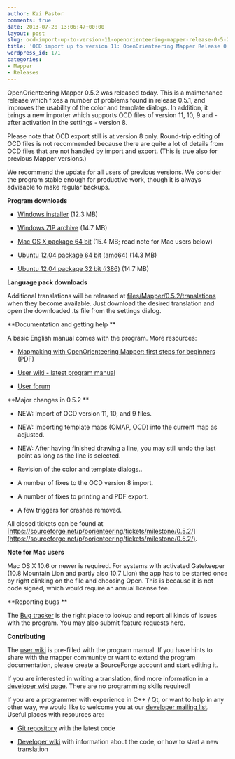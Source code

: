 ```yaml
---
author: Kai Pastor
comments: true
date: 2013-07-28 13:06:47+00:00
layout: post
slug: ocd-import-up-to-version-11-openorienteering-mapper-release-0-5-2
title: 'OCD import up to version 11: OpenOrienteering Mapper Release 0.5.2 '
wordpress_id: 171
categories:
- Mapper
- Releases
---
```


OpenOrienteering Mapper 0.5.2 was released today. This is a maintenance release which fixes a number of problems found in release 0.5.1, and improves the usability of the color and template dialogs. In addition, it brings a new importer which supports OCD files of version 11, 10, 9 and - after activation in the settings - version 8.

Please note that OCD export still is at version 8 only. Round-trip editing of OCD files is not recommended because there are quite a lot of details from OCD files that are not handled by import and export. (This is true also for previous Mapper versions.)

We recommend the update for all users of previous versions. We consider the program stable enough for productive work, though it is always advisable to make regular backups.

**Program downloads**



	
  * [Windows installer](http://sourceforge.net/projects/oorienteering/files/Mapper/0.5.2/openorienteering-mapper_0.5.2-Windows-x86.exe/download) (12.3 MB)

	
  * [Windows ZIP archive](http://sourceforge.net/projects/oorienteering/files/Mapper/0.5.2/openorienteering-mapper_0.5.2-Windows-x86.zip/download) (14.7 MB)

	
  * [Mac OS X package 64 bit](http://sourceforge.net/projects/oorienteering/files/Mapper/0.5.2/openorienteering-mapper_0.5.2-Darwin-x64.dmg/download) (15.4 MB; read note for Mac users below)

	
  * [Ubuntu 12.04 package 64 bit (amd64)](http://sourceforge.net/projects/oorienteering/files/Mapper/0.5.2/openorienteering-mapper_0.5.2-precise_amd64.deb/download) (14.3 MB)

	
  * [Ubuntu 12.04 package 32 bit (i386)](http://sourceforge.net/projects/oorienteering/files/Mapper/0.5.2/openorienteering-mapper_0.5.2-precise_i386.deb/download) (14.7 MB)


**Language pack downloads**

Additional translations will be released at [files/Mapper/0.5.2/translations](https://sourceforge.net/projects/oorienteering/files/Mapper/0.5.2/translations/) when they become available. Just download the desired translation and open the downloaded .ts file from the settings dialog.

**Documentation and getting help
**

A basic English manual comes with the program. More resources:



	
  * [Mapmaking with OpenOrienteering Mapper: first steps for beginners](/assets/2013/Mapmaking-first-steps.pdf) (PDF)

	
  * [User wiki - latest program manual](https://sourceforge.net/p/oorienteering/wiki/Home/)

	
  * [User forum](https://sourceforge.net/p/oorienteering/discussion/mapper/)


**Major changes in 0.5.2
**



	
  * NEW: Import of OCD version 11, 10, and 9 files.

	
  * NEW: Importing template maps (OMAP, OCD) into the current map as adjusted.

	
  * NEW: After having finished drawing a line, you may still undo the last point as long as the line is selected.

	
  * Revision of the color and template dialogs..

	
  * A number of fixes to the OCD version 8 import.

	
  * A number of fixes to printing and PDF export.

	
  * A few triggers for crashes removed.


All closed tickets can be found at [https://sourceforge.net/p/oorienteering/tickets/milestone/0.5.2/](https://sourceforge.net/p/oorienteering/tickets/milestone/0.5.2/).

**Note for Mac users**

Mac OS X 10.6 or newer is required.
For systems with activated Gatekeeper (10.8 Mountain Lion and partly also 10.7 Lion) the app has to be started once by right clinking on the file and choosing Open. This is because it is not code signed, which would require an annual license fee.

**Reporting bugs
**

The [Bug tracker](https://sourceforge.net/p/oorienteering/tickets/) is the right place to lookup and report all kinds of issues with the program. You may also submit feature requests here.

**Contributing**

The [user wiki](https://sourceforge.net/p/oorienteering/wiki/Home/) is pre-filled with the program manual. If you have hints to share with the mapper community or want to extend the program documentation, please create a SourceForge account and start editing it.

If you are interested in writing a translation, find more information in a [developer wiki page](http://sourceforge.net/apps/mediawiki/oorienteering/index.php?title=Translation). There are no programming skills required!

If you are a programmer with experience in C++ / Qt, or want to help in any other way, we would like to welcome you at our [developer mailing list](https://lists.sourceforge.net/lists/listinfo/oorienteering-devel). Useful places with resources are:



	
  * [Git repository](https://sourceforge.net/p/oorienteering/code/) with the latest code

	
  * [Developer wiki](https://sourceforge.net/apps/mediawiki/oorienteering/index.php?title=Main_Page) with information about the code, or how to start a new translation



